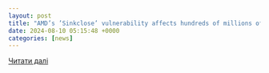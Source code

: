 ```yaml
---
layout: post
title: "AMD’s ’Sinkclose’ vulnerability affects hundreds of millions of processors, enables data theft — AMD begins patching issue in critical chip lines, more to follow | Tom’s Hardware"
date: 2024-08-10 05:15:48 +0000
categories: [news]
---
```


[Читати далі](https://www.tomshardware.com/pc-components/cpus/sinclose-vulnerability-affects-hundreds-of-millions-of-amd-processors-enables-data-theft-amd-begins-patching-issue-in-critical-chip-lines-more-to-follow)
